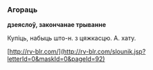 ### Агораць
**дзеяслоў, закончанае трыванне**

Купіць, набыць што-н. з цяжкасцю. А. хату.

<a rel="author">[http://rv-blr.com/](http://rv-blr.com/slounik.jsp?letterId=0&maskId=0&pageId=92)</a>
